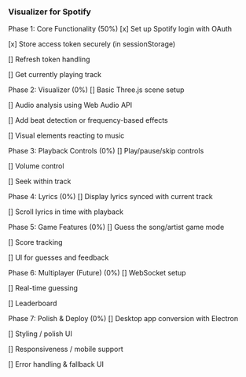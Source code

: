 ### Visualizer for Spotify

Phase 1: Core Functionality (50%)
  [x] Set up Spotify login with OAuth

  [x] Store access token securely (in sessionStorage)

  [] Refresh token handling

  [] Get currently playing track

Phase 2: Visualizer (0%)
  [] Basic Three.js scene setup

  [] Audio analysis using Web Audio API

  [] Add beat detection or frequency-based effects

  [] Visual elements reacting to music

Phase 3: Playback Controls (0%)
  [] Play/pause/skip controls

  [] Volume control

  [] Seek within track

Phase 4: Lyrics (0%)
  [] Display lyrics synced with current track

  [] Scroll lyrics in time with playback

Phase 5: Game Features (0%)
  [] Guess the song/artist game mode

  [] Score tracking

  [] UI for guesses and feedback

Phase 6: Multiplayer (Future) (0%)
  [] WebSocket setup

  [] Real-time guessing

  [] Leaderboard

Phase 7: Polish & Deploy (0%)
  [] Desktop app conversion with Electron

  [] Styling / polish UI

  [] Responsiveness / mobile support

  [] Error handling & fallback UI
